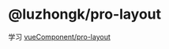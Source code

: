 # @luzhongk/pro-layout

学习 [vueComponent/pro-layout](https://github.com/vueComponent/pro-layout/tree/next)
